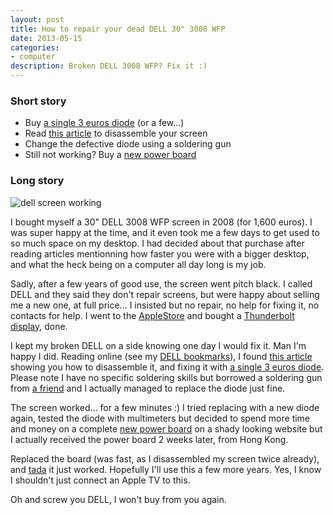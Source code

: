 ```yaml
---
layout: post
title: How to repair your dead DELL 30" 3008 WFP
date: 2013-05-15
categories:
- computer
description: Broken DELL 3008 WFP? Fix it :)
---
```

### Short story

* Buy [a single 3 euros diode](http://uk.farnell.com/stmicroelectronics/stps60170ct/diode-schottky-2x30a-170v/dp/1295334?Ntt=129-5334) (or a few...)
* Read [this article](http://forums.overclockers.co.uk/showthread.php?t=18460501) to disassemble your screen
* Change the defective diode using a soldering gun
* Still not working? Buy a [new power board](http://www.super-laptop-parts.com/dell-3008wfp-power-supply-board-0728d04205-p-19615.html)

### Long story

![dell screen working](http://distilleryimage2.s3.amazonaws.com/92dce006bd9911e2838b22000ae81190_7.jpg)

I bought myself a 30" DELL 3008 WFP screen in 2008 (for 1,600 euros). I was
super happy at the time, and it even took me a few days to get used to so much
space on my desktop. I had decided about that purchase after reading articles
mentionning how faster you were with a bigger desktop, and what the heck being
on a computer all day long is my job.

Sadly, after a few years of good use, the screen went pitch black. I called
DELL and they said they don't repair screens, but were happy about selling me a
new one, at full price... I insisted but no repair, no help for fixing it, no
contacts for help. I went to the [AppleStore](http://store.apple.com/) and
bought a [Thunderbolt
display](http://store.apple.com/us/product/MC914LL/B/apple-thunderbolt-display-27-inch?fnode=53),
done.

I kept my broken DELL on a side knowing one day I would fix it. Man I'm happy I
did. Reading online (see my [DELL
bookmarks](https://pinboard.in/u:penso/t:dell)), I found [this
article](http://forums.overclockers.co.uk/showthread.php?t=18460501) showing
you how to disassemble it, and fixing it with [a single 3 euros
diode](http://uk.farnell.com/stmicroelectronics/stps60170ct/diode-schottky-2x30a-170v/dp/1295334?Ntt=129-5334).
Please note I have no specific soldering skills but borrowed a soldering gun
from [a friend](http://benjamin.sonntag.fr/) and I actually managed to replace
the diode just fine.

The screen worked... for a few minutes :) I tried replacing with a new diode
again, tested the diode with multimeters but decided to spend more time and
money on a complete [new power
board](http://www.super-laptop-parts.com/dell-3008wfp-power-supply-board-0728d04205-p-19615.html)
on a shady looking website but I actually received the power board 2 weeks
later, from Hong Kong.

Replaced the board (was fast, as I disassembled my screen twice already), and
[tada](http://instagram.com/p/ZWEwtjuS-G/) it just worked. Hopefully I'll use
this a few more years. Yes, I know I shouldn't just connect an Apple TV to
this.

Oh and screw you DELL, I won't buy from you again.
